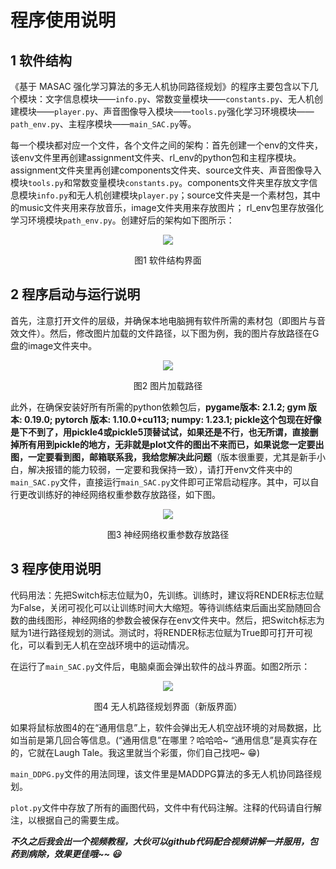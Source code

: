 # 程序使用说明

## 1 软件结构
《基于 MASAC 强化学习算法的多无人机协同路径规划》的程序主要包含以下几个模块：文字信息模块——`info.py`、常数变量模块——`constants.py`、无人机创建模块——`player.py`、声音图像导入模块——`tools.py`强化学习环境模块——`path_env.py`、主程序模块——`main_SAC.py`等。

每一个模块都对应一个文件，各个文件之间的架构：首先创建一个env的文件夹，该env文件里再创建assignment文件夹、rl_env的python包和主程序模块。assignment文件夹里再创建components文件夹、source文件夹、声音图像导入模块`tools.py`和常数变量模块`constants.py`。components文件夹里存放文字信息模块`info.py`和无人机创建模块`player.py`；source文件夹是一个素材包，其中的music文件夹用来存放音乐，image文件夹用来存放图片； rl_env包里存放强化学习环境模块`path_env.py`。创建好后的架构如下图所示：
<div align=center>
<img src="https://github.com/user-attachments/assets/091ed2b4-6aa8-4fe9-931d-69a4d1860f78">

图1 软件结构界面
</div>

## 2 程序启动与运行说明

首先，注意打开文件的层级，并确保本地电脑拥有软件所需的素材包（即图片与音效文件）。然后，修改图片加载的文件路径，以下图为例，我的图片存放路径在G盘的image文件夹中。
<div align=center>
<img src="https://github.com/user-attachments/assets/6fa081c3-7b7e-4fe8-875b-d2b5b8090401">
  
 图2 图片加载路径
</div>

此外，在确保安装好所有所需的python依赖包后，**pygame版本: 2.1.2; gym 版本: 0.19.0; pytorch 版本: 1.10.0+cu113; numpy: 1.23.1; pickle这个包现在好像是下不到了，用pickle4或pickle5顶替试试，如果还是不行，也无所谓，直接删掉所有用到pickle的地方，无非就是plot文件的图出不来而已，如果说您一定要出图，一定要看到图，邮箱联系我，我给您解决此问题**（版本很重要，尤其是新手小白，解决报错的能力较弱，一定要和我保持一致），请打开env文件夹中的`main_SAC.py`文件，直接运行`main_SAC.py`文件即可正常启动程序。其中，可以自行更改训练好的神经网络权重参数存放路径，如下图。
<div align=center>
<img src="https://github.com/user-attachments/assets/842948c6-99cb-451c-aa17-6ba103d01c98">
 
 图3 神经网络权重参数存放路径
</div>

## 3 程序使用说明

代码用法：先把Switch标志位赋为0，先训练。训练时，建议将RENDER标志位赋为False，关闭可视化可以让训练时间大大缩短。等待训练结束后画出奖励随回合数的曲线图形，神经网络的参数会被保存在env文件夹中。然后，把Switch标志为赋为1进行路径规划的测试。测试时，将RENDER标志位赋为True即可打开可视化，可以看到无人机在空战环境中的运动情况。

在运行了`main_SAC.py`文件后，电脑桌面会弹出软件的战斗界面。如图2所示：
<div align=center>
<img src="https://github.com/user-attachments/assets/70a47de1-0ea8-46b3-9884-94f22e8abeda">

 图4 无人机路径规划界面（新版界面）
</div>

如果将鼠标放图4的在“通用信息”上，软件会弹出无人机空战环境的对局数据，比如当前是第几回合等信息。(“通用信息”在哪里？哈哈哈~ “通用信息”是真实存在的，它就在Laugh Tale。我这里就当个彩蛋，你们自己找吧~ :grin:)

`main_DDPG.py`文件的用法同理，该文件里是MADDPG算法的多无人机协同路径规划。

`plot.py`文件中存放了所有的画图代码，文件中有代码注解。注释的代码请自行解注，以根据自己的需要生成。

***不久之后我会出一个视频教程，大伙可以github代码配合视频讲解一并服用，包药到病除，效果更佳哦~~ :smiley:***
